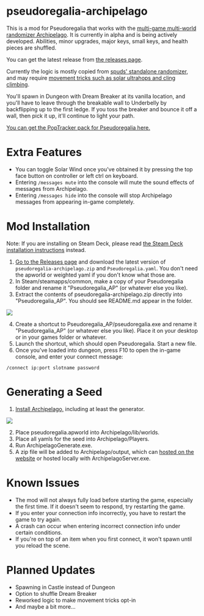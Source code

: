 # pseudoregalia-archipelago
This is a mod for Pseudoregalia that works with the [multi-game multi-world randomizer Archipelago](https://archipelago.gg/). It is currently in alpha and is being actively developed. Abilities, minor upgrades, major keys, small keys, and health pieces are shuffled.

You can get the latest release from [the releases page](https://github.com/pseudoregalia-modding/pseudoregalia-archipelago/releases).

Currently the logic is mostly copied from [spuds' standalone randomizer](https://github.com/pseudoregalia-modding/rando), and may require [movement tricks such as solar ultrahops and cling climbing](https://www.youtube.com/watch?v=kZJjYdh6huk).

You'll spawn in Dungeon with Dream Breaker at its vanilla location, and you'll have to leave through the breakable wall to Underbelly by backflipping up to the first ledge. If you toss the breaker and bounce it off a wall, then pick it up, it'll continue to light your path.

[You can get the PopTracker pack for Pseudoregalia here.](https://github.com/Br00ty/pseudoregalia_brooty)


# Extra Features
- You can toggle Solar Wind once you've obtained it by pressing the top face button on controller or left ctrl on keyboard.
- Entering `/messages mute` into the console will mute the sound effects of messages from Archipelago.
- Entering `/messages hide` into the console will stop Archipelago messages from appearing in-game completely.


# Mod Installation
Note: If you are installing on Steam Deck, please read [the Steam Deck installation instructions](https://github.com/pseudoregalia-modding/pseudoregalia-archipelago/blob/main/docs/steam_deck_installation.md) instead.
1. [Go to the Releases page](https://github.com/pseudoregalia-modding/pseudoregalia-archipelago/releases/latest) and download the latest version of `pseudoregalia-archipelago.zip` and `Pseudoregalia.yaml`. You don't need the apworld or weighted yaml if you don't know what those are.
2. In Steam/steamapps/common, make a copy of your Pseudoregalia folder and rename it "Pseudoregalia_AP" (or whatever else you like).
3. Extract the contents of pseudoregalia-archipelago.zip directly into "Pseudoregalia_AP". You should see README.md appear in the folder.

![](https://i.imgur.com/SGPm9oq.jpg)

4. Create a shortcut to Pseudoregalia_AP/pseudoregalia.exe and rename it "Pseudoregalia_AP" (or whatever else you like). Place it on your desktop or in your games folder or whatever.
5. Launch the shortcut, which should open Pseudoregalia. Start a new file.
6. Once you've loaded into dungeon, press F10 to open the in-game console, and enter your connect message:

`/connect ip:port slotname password`


# Generating a Seed
1. [Install Archipelago,](https://archipelago.gg/tutorial/Archipelago/setup/en) including at least the generator.

![](https://i.imgur.com/9IedtY4.jpg)

2. Place pseudoregalia.apworld into Archipelago/lib/worlds.
3. Place all yamls for the seed into Archipelago/Players.
4. Run ArchipelagoGenerate.exe.
5. A zip file will be added to Archipelago/output, which can [hosted on the website](https://archipelago.gg/uploads) or hosted locally with ArchipelagoServer.exe.


# Known Issues
- The mod will not always fully load before starting the game, especially the first time. If it doesn't seem to respond, try restarting the game.
- If you enter your connection info incorrectly, you have to restart the game to try again.
- A crash can occur when entering incorrect connection info under certain conditions.
- If you're on top of an item when you first connect, it won't spawn until you reload the scene.


# Planned Updates
- Spawning in Castle instead of Dungeon
- Option to shuffle Dream Breaker
- Reworked logic to make movement tricks opt-in
- And maybe a bit more...
